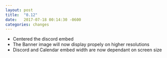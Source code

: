 ```yaml
---
layout: post
title:  "0.12"
date:   2017-07-18 00:14:30 -0600
categories: changes
---
```


- Centered the discord embed
- The Banner image will now display propely on higher resolutions
- Discord and Calendar embed width are now dependant on screen size